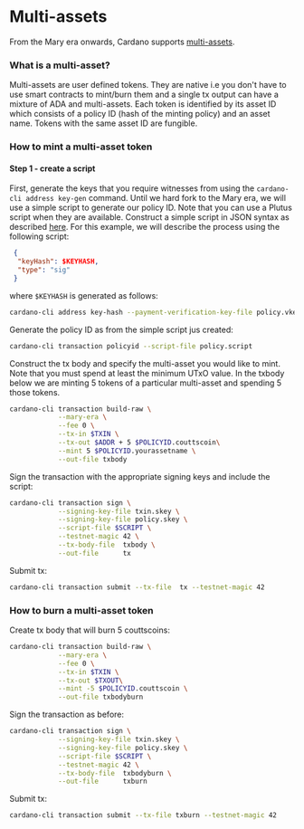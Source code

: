 # Multi-assets

From the Mary era onwards, Cardano supports [multi-assets](https://hydra.iohk.io/job/Cardano/cardano-ledger-specs/specs.shelley-ma/latest/download-by-type/doc-pdf/shelley-ma).

### What is a multi-asset?

Multi-assets are user defined tokens. They are native i.e you don't have to use smart contracts to mint/burn them and a single tx output can have a mixture of ADA and multi-assets. Each token is identified by its asset ID which consists of a policy ID (hash of the minting policy) and an asset name. Tokens with the same asset ID are fungible.

### How to mint a multi-asset token

#### Step 1 - create a script

First, generate the keys that you require witnesses from using the
`cardano-cli address key-gen` command. Until we hard fork to the Mary era, we will
use a simple script to generate our policy ID. Note that you can use a Plutus script when they are available.
Construct a simple script in JSON syntax
as described [here](./simple-scripts.md). For this example, we will describe the process using the following script:

```json
 {
  "keyHash": $KEYHASH,
  "type": "sig"
 }
```

where `$KEYHASH` is generated as follows:

```bash
cardano-cli address key-hash --payment-verification-key-file policy.vkey
```

Generate the policy ID as from the simple script jus created:

```bash
cardano-cli transaction policyid --script-file policy.script
```

Construct the tx body and specify the multi-asset you would like to mint. Note that you must spend at least the minimum UTxO value. In the txbody below we are minting 5 tokens of a particular multi-asset and spending 5 those tokens.

```bash
cardano-cli transaction build-raw \
            --mary-era \
            --fee 0 \
            --tx-in $TXIN \
            --tx-out $ADDR + 5 $POLICYID.couttscoin\
            --mint 5 $POLICYID.yourassetname \
            --out-file txbody
```

Sign the transaction with the appropriate signing keys and include the script:

```bash
cardano-cli transaction sign \
            --signing-key-file txin.skey \
            --signing-key-file policy.skey \
            --script-file $SCRIPT \
            --testnet-magic 42 \
            --tx-body-file  txbody \
            --out-file      tx
```

Submit tx:

```bash
cardano-cli transaction submit --tx-file  tx --testnet-magic 42
```

### How to burn a multi-asset token

Create tx body that will burn 5 couttscoins:

```bash
cardano-cli transaction build-raw \
            --mary-era \
            --fee 0 \
            --tx-in $TXIN \
            --tx-out $TXOUT\
            --mint -5 $POLICYID.couttscoin \
            --out-file txbodyburn
```
Sign the transaction as before:

```bash
cardano-cli transaction sign \
            --signing-key-file txin.skey \
            --signing-key-file policy.skey \
            --script-file $SCRIPT \
            --testnet-magic 42 \
            --tx-body-file  txbodyburn \
            --out-file      txburn
```

Submit tx:

```bash
cardano-cli transaction submit --tx-file txburn --testnet-magic 42
```